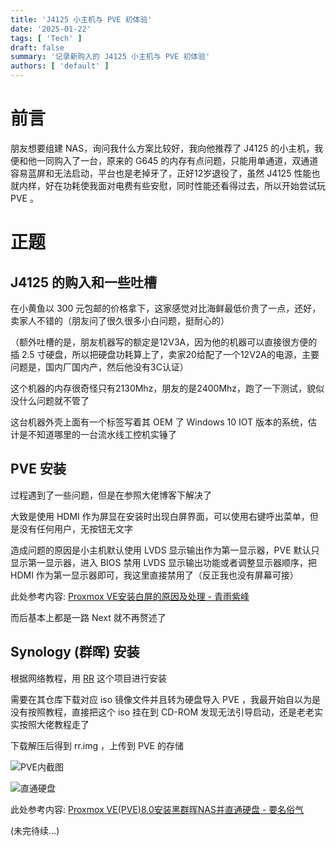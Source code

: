 ```yaml
---
title: 'J4125 小主机与 PVE 初体验'
date: '2025-01-22'
tags: [ 'Tech' ]
draft: false
summary: '记录新购入的 J4125 小主机与 PVE 初体验'
authors: [ 'default' ]
---
```


# 前言
朋友想要组建 NAS，询问我什么方案比较好，我向他推荐了 J4125 的小主机，我便和他一同购入了一台，原来的 G645 的内存有点问题，只能用单通道，双通道容易蓝屏和无法启动，平台也是老掉牙了，正好12岁退役了，虽然 J4125 性能也就内样，好在功耗使我面对电费有些安慰，同时性能还看得过去，所以开始尝试玩 PVE 。

# 正题

## J4125 的购入和一些吐槽

在小黄鱼以 300 元包邮的价格拿下，这家感觉对比海鲜最低价贵了一点，还好，卖家人不错的（朋友问了很久很多小白问题，挺耐心的）

（额外吐槽的是，朋友机器写的额定是12V3A，因为他的机器可以直接很方便的插 2.5 寸硬盘，所以把硬盘功耗算上了，卖家20给配了一个12V2A的电源，主要问题是，国内厂国内产，然后他没有3C认证）

这个机器的内存很奇怪只有2130Mhz，朋友的是2400Mhz，跑了一下测试，貌似没什么问题就不管了

这台机器外壳上面有一个标签写着其 OEM 了 Windows 10 IOT 版本的系统，估计是不知道哪里的一台流水线工控机实锤了

## PVE 安装

过程遇到了一些问题，但是在参照大佬博客下解决了  

大致是使用 HDMI 作为屏显在安装时出现白屏界面，可以使用右键呼出菜单，但是没有任何用户，无按钮无文字  

造成问题的原因是小主机默认使用 LVDS 显示输出作为第一显示器，PVE 默认只显示第一显示器，进入 BIOS 禁用 LVDS 显示输出功能或者调整显示器顺序，把 HDMI 作为第一显示器即可，我这里直接禁用了（反正我也没有屏幕可接）  

此处参考内容: [Proxmox VE安装白屏的原因及处理 - 青雨紫峰](https://www.siso.tech/post/5)

而后基本上都是一路 Next 就不再赘述了  

## Synology (群晖) 安装

根据网络教程，用 [RR](https://github.com/RROrg/rr) 这个项目进行安装  

需要在其仓库下载对应 iso 镜像文件并且转为硬盘导入 PVE ，我最开始自以为是没有按照教程，直接把这个 iso 挂在到 CD-ROM 发现无法引导启动，还是老老实实按照大佬教程走了  

下载解压后得到 rr.img ，上传到 PVE 的存储

![PVE内截图](/static/images/blog/202501/The_First_Time_For_PVE/image1.png)

![直通硬盘](/static/images/blog/202501/The_First_Time_For_PVE/image2.png)

此处参考内容: [Proxmox VE(PVE)8.0安装黑群晖NAS并直通硬盘 - 要名俗气](https://www.iminling.com/2024/pve-install-nas)  


(未完待续...)